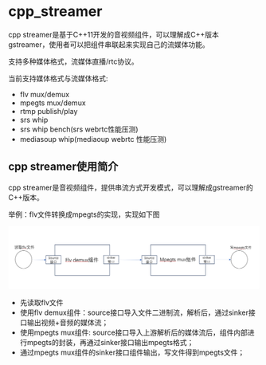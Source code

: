 # cpp_streamer
cpp streamer是基于C++11开发的音视频组件，可以理解成C++版本gstreamer，使用者可以把组件串联起来实现自己的流媒体功能。

支持多种媒体格式，流媒体直播/rtc协议。

当前支持媒体格式与流媒体格式:
* flv mux/demux
* mpegts mux/demux
* rtmp publish/play
* srs whip
* srs whip bench(srs webrtc性能压测)
* mediasoup whip(mediaoup webrtc 性能压测)

## cpp streamer使用简介
cpp streamer是音视频组件，提供串流方式开发模式，可以理解成gstreamer的C++版本。

举例：flv文件转换成mpegts的实现，实现如下图

![cpp_stream flv2mpegts](doc/imgs/flv2mpegts.png)

* 先读取flv文件
* 使用flv demux组件：source接口导入文件二进制流，解析后，通过sinker接口输出视频+音频的媒体流；
* 使用mpegts mux组件: source接口导入上游解析后的媒体流后，组件内部进行mpegts的封装，再通过sinker接口输出mpegts格式；
* 通过mpegts mux组件的sinker接口组件输出，写文件得到mpegts文件；
